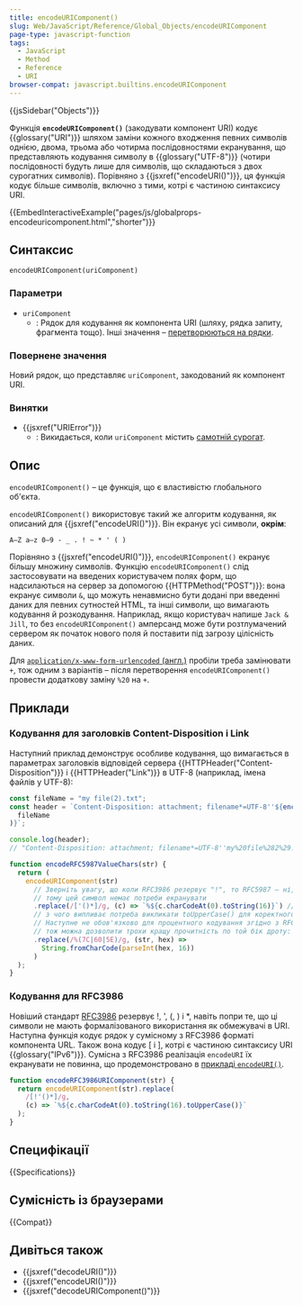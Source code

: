 ```yaml
---
title: encodeURIComponent()
slug: Web/JavaScript/Reference/Global_Objects/encodeURIComponent
page-type: javascript-function
tags:
  - JavaScript
  - Method
  - Reference
  - URI
browser-compat: javascript.builtins.encodeURIComponent
---
```


{{jsSidebar("Objects")}}

Функція **`encodeURIComponent()`** (закодувати компонент URI) кодує {{glossary("URI")}} шляхом заміни кожного входження певних символів однією, двома, трьома або чотирма послідовностями екранування, що представляють кодування символу в {{glossary("UTF-8")}} (чотири послідовності будуть лише для символів, що складаються з двох сурогатних символів). Порівняно з {{jsxref("encodeURI()")}}, ця функція кодує більше символів, включно з тими, котрі є частиною синтаксису URI.

{{EmbedInteractiveExample("pages/js/globalprops-encodeuricomponent.html","shorter")}}

## Синтаксис

```js-nolint
encodeURIComponent(uriComponent)
```

### Параметри

- `uriComponent`
  - : Рядок для кодування як компонента URI (шляху, рядка запиту, фрагмента тощо). Інші значення – [перетворюються на рядки](/uk/docs/Web/JavaScript/Reference/Global_Objects/String#zvedennia-do-riadka).

### Повернене значення

Новий рядок, що представляє `uriComponent`, закодований як компонент URI.

### Винятки

- {{jsxref("URIError")}}
  - : Викидається, коли `uriComponent` містить [самотній сурогат](/uk/docs/Web/JavaScript/Reference/Global_Objects/String#symvoly-utf-16-kodovi-tochky-unicode-ta-hrafemni-klastery).

## Опис

`encodeURIComponent()` – це функція, що є властивістю глобального об'єкта.

`encodeURIComponent()` використовує такий же алгоритм кодування, як описаний для {{jsxref("encodeURI()")}}. Він екранує усі символи, **окрім**:

```
A–Z a–z 0–9 - _ . ! ~ * ' ( )
```

Порівняно з {{jsxref("encodeURI()")}}, `encodeURIComponent()` екранує більшу множину символів. Функцію `encodeURIComponent()` слід застосовувати на введених користувачем полях форм, що надсилаються на сервер за допомогою {{HTTPMethod("POST")}}: вона екранує символи `&`, що можуть ненавмисно бути додані при введенні даних для певних сутностей HTML, та інші символи, що вимагають кодування й розкодування. Наприклад, якщо користувач напише `Jack & Jill`, то без `encodeURIComponent()` амперсанд може бути розтлумачений сервером як початок нового поля й поставити під загрозу цілісність даних.

Для [`application/x-www-form-urlencoded` (англ.)](https://html.spec.whatwg.org/multipage/form-control-infrastructure.html#application/x-www-form-urlencoded-encoding-algorithm) пробіли треба замінювати `+`, тож одним з варіантів – після перетворення `encodeURIComponent()` провести додаткову заміну `%20` на `+`.

## Приклади

### Кодування для заголовків Content-Disposition і Link

Наступний приклад демонструє особливе кодування, що вимагається в параметрах заголовків відповідей сервера {{HTTPHeader("Content-Disposition")}} і {{HTTPHeader("Link")}} в UTF-8 (наприклад, імена файлів у UTF-8):

```js
const fileName = "my file(2).txt";
const header = `Content-Disposition: attachment; filename*=UTF-8''${encodeRFC5987ValueChars(
  fileName
)}`;

console.log(header);
// "Content-Disposition: attachment; filename*=UTF-8''my%20file%282%29.txt"

function encodeRFC5987ValueChars(str) {
  return (
    encodeURIComponent(str)
      // Зверніть увагу, що коли RFC3986 резервує "!", то RFC5987 – ні,
      // тому цей символ немає потреби екранувати
      .replace(/['()*]/g, (c) => `%${c.charCodeAt(0).toString(16)}`) // отже, %27 %28 %29 %2a (Зверніть увагу, що дійсне кодування "*" – %2A
      // з чого випливає потреба викликати toUpperCase() для коректного кодування)
      // Наступне не обов'язково для процентного кодування згідно з RFC5987,
      // тож можна дозволити трохи кращу прочитність по той бік дроту: |`^
      .replace(/%(7C|60|5E)/g, (str, hex) =>
        String.fromCharCode(parseInt(hex, 16))
      )
  );
}
```

### Кодування для RFC3986

Новіший стандарт [RFC3986](https://datatracker.ietf.org/doc/html/rfc3986) резервує !, ', (, ) і \*, навіть попри те, що ці символи не мають формалізованого використання як обмежувачі в URI. Наступна функція кодує рядок у сумісному з RFC3986 форматі компонента URL. Також вона кодує [ і ], котрі є частиною синтаксису URI {{glossary("IPv6")}}. Сумісна з RFC3986 реалізація `encodeURI` їх екранувати не повинна, що продемонстровано в [прикладі `encodeURI()`](/uk/docs/Web/JavaScript/Reference/Global_Objects/encodeURI#koduvannia-dlia-rfc3986).

```js
function encodeRFC3986URIComponent(str) {
  return encodeURIComponent(str).replace(
    /[!'()*]/g,
    (c) => `%${c.charCodeAt(0).toString(16).toUpperCase()}`
  );
}
```

## Специфікації

{{Specifications}}

## Сумісність із браузерами

{{Compat}}

## Дивіться також

- {{jsxref("decodeURI()")}}
- {{jsxref("encodeURI()")}}
- {{jsxref("decodeURIComponent()")}}
